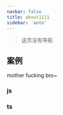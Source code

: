 ```yaml
---
navbar: false
title: about1111
sidebar: 'auto'
---
```


> 这页没有导航

## 案例

mother fucking bro~

### js

### ts
